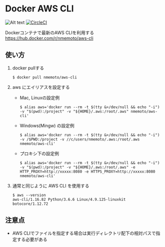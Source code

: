 # Docker AWS CLI
![Alt text](https://img.shields.io/badge/version-1.16.159-brightgreen.svg)
[![CircleCI](https://circleci.com/gh/nmemoto/docker-aws-cli/tree/master.svg?style=svg)](https://circleci.com/gh/nmemoto/docker-aws-cli/tree/master)

Dockerコンテナで最新のAWS CLIを利用する
https://hub.docker.com/r/nmemoto/aws-cli

## 使い方
1. docker pullする
    ```
    $ docker pull nmemoto/aws-cli
    ```
1. aws にエイリアスを設定する
    
    - Mac, Linuxの設定例
        ```
        $ alias aws='docker run --rm -t $(tty &>/dev/null && echo "-i") -v "$(pwd):/project" -v "${HOME}/.aws:/root/.aws" nmemoto/aws-cli'
        ```

    - Windows(Mingw) の設定例
        ```
        $ alias aws='docker run --rm -t $(tty &>/dev/null && echo "-i") -v /$PWD:/project -v //c/users/nmemoto/.aws:/root/.aws nmemoto/aws-cli'
        ```

    - プロキシ下の設定例
        ```
        $ alias aws='docker run --rm -t $(tty &>/dev/null && echo "-i") -v "$(pwd):/project" -v "${HOME}/.aws:/root/.aws" -e HTTP_PROXY=http://xxxxx:8080 -e HTTPS_PROXY=http://xxxxx:8080 nmemoto/aws-cli'
        ```

1. 通常と同じように AWS CLI を使用する
    ```
    $ aws --version
    aws-cli/1.16.82 Python/3.6.6 Linux/4.9.125-linuxkit botocore/1.12.72
    ```

## 注意点
- AWS CLIでファイルを指定する場合は実行ディレクトリ配下の相対パスで指定する必要がある
